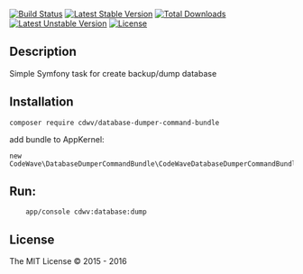 [![Build Status](https://travis-ci.org/cdwv/DatabaseDumperCommandBundle.svg)](https://github.com/cdwv/DatabaseDumperCommandBundle) [![Latest Stable Version](https://poser.pugx.org/cdwv/database-dumper-command-bundle/v/stable)](https://packagist.org/packages/cdwv/database-dumper-command-bundle) [![Total Downloads](https://poser.pugx.org/cdwv/database-dumper-command-bundle/downloads)](https://packagist.org/packages/cdwv/database-dumper-command-bundle) [![Latest Unstable Version](https://poser.pugx.org/cdwv/database-dumper-command-bundle/v/unstable)](https://packagist.org/packages/cdwv/database-dumper-command-bundle) [![License](https://poser.pugx.org/cdwv/database-dumper-command-bundle/license)](https://packagist.org/packages/cdwv/database-dumper-command-bundle)

Description
------------
Simple Symfony task for create backup/dump database

Installation
------------

```
composer require cdwv/database-dumper-command-bundle
```

add bundle to AppKernel:
```
new CodeWave\DatabaseDumperCommandBundle\CodeWaveDatabaseDumperCommandBundle(),
```

Run:
------------

```
    app/console cdwv:database:dump
```

## License
The MIT License &copy; 2015 - 2016
